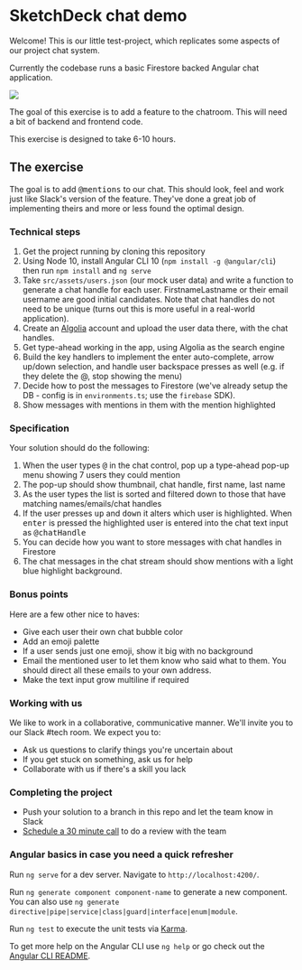 # SketchDeck chat demo

Welcome! This is our little test-project, which replicates some aspects of our project chat system.

Currently the codebase runs a basic Firestore backed Angular chat application.

<a href="https://sketchdeck.github.io/demo-chat/">
<img src="https://sketchdeck.github.io/demo-chat/preview.png">
</a>

The goal of this exercise is to add a feature to the chatroom. This will need a bit of backend and frontend code.

This exercise is designed to take 6-10 hours.

## The exercise

The goal is to add <kbd>@mentions</kbd> to our chat. This should look, feel and work just like Slack's version of the feature. They've done a great job of implementing theirs and more or less found the optimal design.

### Technical steps

1. Get the project running by cloning this repository
2. Using Node 10, install Angular CLI 10 (`npm install -g @angular/cli`) then run `npm install` and `ng serve`
2. Take `src/assets/users.json` (our mock user data) and write a function to generate a chat handle for each user. FirstnameLastname or their email username are good initial candidates. Note that chat handles do not need to be unique (turns out this is more useful in a real-world application).
3. Create an <a href="https://algolia.com">Algolia</a> account and upload the user data there, with the chat handles.
4. Get type-ahead working in the app, using Algolia as the search engine
5. Build the key handlers to implement the enter auto-complete, arrow up/down selection, and handle user backspace presses as well (e.g. if they delete the @, stop showing the menu)
6. Decide how to post the messages to Firestore (we've already setup the DB - config is in `environments.ts`; use the `firebase` SDK).
7. Show messages with mentions in them with the mention highlighted

### Specification

Your solution should do the following:

1. When the user types <kbd>@</kbd> in the chat control, pop up a type-ahead pop-up menu showing 7 users they could mention
2. The pop-up should show thumbnail, chat handle, first name, last name
3. As the user types the list is sorted and filtered down to those that have matching names/emails/chat handles
4. If the user presses <kbd>up</kbd> and <kbd>down</kbd> it alters which user is highlighted. When <kbd>enter</kbd> is pressed the highlighted user is entered into the chat text input as <kbd>@chatHandle</kbd>
5. You can decide how you want to store messages with chat handles in Firestore
6. The chat messages in the chat stream should show mentions with a light blue highlight background.

### Bonus points

Here are a few other nice to haves:

- Give each user their own chat bubble color
- Add an emoji palette
- If a user sends just one emoji, show it big with no background
- Email the mentioned user to let them know who said what to them. You should direct all these emails to your own address.
- Make the text input grow multiline if required

### Working with us

We like to work in a collaborative, communicative manner. We'll invite you to our Slack #tech room. We expect you to:

- Ask us questions to clarify things you're uncertain about
- If you get stuck on something, ask us for help
- Collaborate with us if there's a skill you lack

### Completing the project
- Push your solution to a branch in this repo and let the team know in Slack
- <a href="https://calendly.com/joe-teibel/30min-1">Schedule a 30 minute call</a> to do a review with the team


### Angular basics in case you need a quick refresher

Run `ng serve` for a dev server. Navigate to `http://localhost:4200/`.

Run `ng generate component component-name` to generate a new component. You can also use `ng generate directive|pipe|service|class|guard|interface|enum|module`.

Run `ng test` to execute the unit tests via [Karma](https://karma-runner.github.io).

To get more help on the Angular CLI use `ng help` or go check out the [Angular CLI README](https://github.com/angular/angular-cli/blob/master/README.md).
